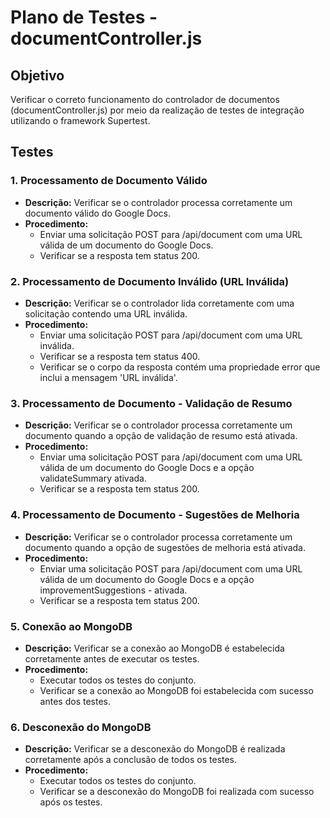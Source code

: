 # Plano de Testes - documentController.js
## Objetivo
Verificar o correto funcionamento do controlador de documentos (documentController.js) por meio da realização de testes de integração utilizando o framework Supertest.

## Testes

### 1. Processamento de Documento Válido
- **Descrição:** Verificar se o controlador processa corretamente um documento válido do Google Docs.
- **Procedimento:**
  - Enviar uma solicitação POST para /api/document com uma URL válida de um documento do Google Docs.
  - Verificar se a resposta tem status 200.

### 2. Processamento de Documento Inválido (URL Inválida)
- **Descrição:** Verificar se o controlador lida corretamente com uma solicitação contendo uma URL inválida.
- **Procedimento:**
  - Enviar uma solicitação POST para /api/document com uma URL inválida.
  - Verificar se a resposta tem status 400.
  - Verificar se o corpo da resposta contém uma propriedade error que inclui a mensagem 'URL inválida'.

### 3. Processamento de Documento - Validação de Resumo
- **Descrição:** Verificar se o controlador processa corretamente um documento quando a opção de validação de resumo está ativada.
- **Procedimento:**
  - Enviar uma solicitação POST para /api/document com uma URL válida de um documento do Google Docs e a opção validateSummary ativada.
  - Verificar se a resposta tem status 200.

### 4. Processamento de Documento - Sugestões de Melhoria
- **Descrição:** Verificar se o controlador processa corretamente um documento quando a opção de sugestões de melhoria está ativada.
- **Procedimento:**
  - Enviar uma solicitação POST para /api/document com uma URL válida de um documento do Google Docs e a opção improvementSuggestions   - ativada.
  - Verificar se a resposta tem status 200.

### 5. Conexão ao MongoDB
- **Descrição:** Verificar se a conexão ao MongoDB é estabelecida corretamente antes de executar os testes.
- **Procedimento:**
  - Executar todos os testes do conjunto.
  - Verificar se a conexão ao MongoDB foi estabelecida com sucesso antes dos testes.

### 6. Desconexão do MongoDB
- **Descrição:** Verificar se a desconexão do MongoDB é realizada corretamente após a conclusão de todos os testes.
- **Procedimento:**
  - Executar todos os testes do conjunto.
  - Verificar se a desconexão do MongoDB foi realizada com sucesso após os testes.
